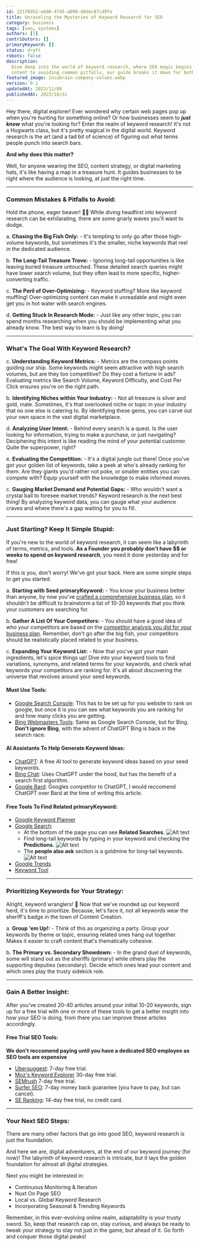 ```yaml
---
id: 221f8952-e600-4745-a098-d0dec87cd9fe
title: Unraveling the Mysteries of Keyword Research for SEO
category: business
tags: [seo, systems]
authors: [1]
contributors: []
primaryKeyword: []
status: draft
robots: false
description:
  Dive deep into the world of keyword research, where SEO magic begins. From understanding user
  intent to avoiding common pitfalls, our guide breaks it down for both beginners and pros.
featured_image: incubrain-company-values.webp
version: 0.1
updatedAt: 2023/11/08
publishedAt: 2023/10/31
---
```


<!-- Add our results as proof -->

Hey there, digital explorer! Ever wondered why certain web pages pop up when you're hunting for
something online? Or how businesses seem to **_just know_** what you're looking for? Enter the realm
of keyword research! It's not a Hogwarts class, but it's pretty magical in the digital world.
Keyword research is the art (and a tad bit of science) of figuring out what terms people punch into
search bars.

**And why does this matter?**

Well, for anyone wearing the SEO, content strategy, or digital marketing hats, it's like having a
map in a treasure hunt. It guides businesses to be right where the audience is looking, at just the
right time.

---

### **Common Mistakes & Pitfalls to Avoid:**

Hold the phone, eager beaver! 🚫📱 While diving headfirst into keyword research can be exhilarating,
there are some gnarly waves you'll want to dodge.

a. **Chasing the Big Fish Only:** - It's tempting to only go after those high-volume keywords, but
sometimes it's the smaller, niche keywords that reel in the dedicated audience.

b. **The Long-Tail Treasure Trove:** - Ignoring long-tail opportunities is like leaving buried
treasure untouched. These detailed search queries might have lower search volume, but they often
lead to more specific, higher-converting traffic.

c. **The Peril of Over-Optimizing:** - Keyword stuffing? More like keyword muffling! Over-optimizing
content can make it unreadable and might even get you in hot water with search engines.

d. **Getting Stuck In Research Mode:** - Just like any other topic, you can spend months researching
when you should be implementing what you already know. The best way to learn is by doing!

---

### **What's The Goal With Keyword Research?**

c. **Understanding Keyword Metrics:** - Metrics are the compass points guiding our ship. Some
keywords might seem attractive with high search volumes, but are they too competitive? Do they cost
a fortune in ads? Evaluating metrics like Search Volume, Keyword Difficulty, and Cost Per Click
ensures you're on the right path.

b. **Identifying Niches within Your Industry:** - Not all treasure is silver and gold, mate.
Sometimes, it's that overlooked niche or topic in your industry that no one else is catering to. By
identifying these gems, you can carve out your own space in the vast digital marketplace.

d. **Analyzing User Intent:** - Behind every search is a quest. Is the user looking for information,
trying to make a purchase, or just navigating? Deciphering this intent is like reading the mind of
your potential customer. Quite the superpower, right?

e. **Evaluating the Competition:** - It's a digital jungle out there! Once you've got your golden
list of keywords, take a peek at who's already ranking for them. Are they giants you'd rather not
poke, or smaller entities you can compete with? Equip yourself with the knowledge to make informed
moves.

c. **Gauging Market Demand and Potential Gaps:** - Who wouldn't want a crystal ball to foresee
market trends? Keyword research is the next best thing! By analyzing keyword data, you can gauge
what your audience craves and where there's a gap waiting for you to fill.

---

### **Just Starting? Keep It Simple Stupid:**

If you're new to the world of keyword research, it can seem like a labyrinth of terms, metrics, and
tools. **As a Founder you probably don't have \$$ or weeks to spend on keyword research**, you need
it done yesterday and for free!

If this is you, don't worry! We've got your back. Here are some simple steps to get you started:

a. **Starting with Seed primaryKeyword:** - You know your business better than anyone, by now you've
[crafted a comprehensive business plan](), so it shouldn't be difficult to brainstorm a list of
10-20 keywords that you think your customers are searching for.

b. **Gather A List Of Your Competitors:** - You should have a good idea of who your competitors are
based on the [competitor analysis you did for your business plan](). Remember, don't go after the
big fish, your competitors should be realistically placed related to your business.

c. **Expanding Your Keyword List:** - Now that you've got your main ingredients, let's spice things
up! Dive into your keyword tools to find variations, synonyms, and related terms for your keywords,
and check what keywords your competitors are ranking for. It's all about discovering the universe
that revolves around your seed keywords.

#### **Must Use Tools:**

- [Google Search Console](https://search.google.com/search-console/about): This has to be set up for
  you website to rank on google, but once it is you can see what keywords you are ranking for and
  how many clicks you are getting.
- [Bing Webmasters Tools](https://www.bing.com/webmasters/about): Same as Google Search Console, but
  for Bing. **Don't ignore Bing**, with the advent of ChatGPT Bing is back in the search race.

#### **AI Assistants To Help Generate Keyword Ideas:**

- [ChatGPT](https://app.chatgpt.com/): A free AI tool to generate keyword ideas based on your seed
  keywords.
- [Bing Chat](): Uses ChatGPT under the hood, but has the benefit of a search first algorithm.
- [Google Bard](https://bard.google.com/): Googles competitor to ChatGPT, I would reccomend ChatGPT
  over Bard at the time of writing this article.

#### **Free Tools To Find Related primaryKeyword:**

- [Google Keyword Planner](https://ads.google.com/home/tools/keyword-planner/)
- [Google Search](https://google.com):
  - At the bottom of the page you can see **Related Searches.** ![Alt text](image 'a title')
  - Find long-tail keywords by typing in your keyword and checking the **Predictions.**
    ![Alt text](image 'a title')
  - The **people also ask** section is a goldmine for long-tail keywords.
    ![Alt text](image 'a title')
- [Google Trends](https://trends.google.com/trends/?geo=US)
- [Keyword Tool](https://keywordtool.io/)

---

### **Prioritizing Keywords for Your Strategy:**

Alright, keyword wranglers! 🤠 Now that we've rounded up our keyword herd, it's time to prioritize.
Because, let's face it, not all keywords wear the sheriff's badge in the town of Content Creation.

a. **Group 'em Up!:** - Think of this as organizing a party. Group your keywords by theme or topic,
ensuring related ones hang out together. Makes it easier to craft content that's thematically
cohesive.

b. **The Primary vs. Secondary Showdown:** - In the grand duel of keywords, some will stand out as
the sheriffs (primary) while others play the supporting deputies (secondary). Decide which ones lead
your content and which ones play the trusty sidekick role.

---

### **Gain A Better Insight:**

After you've created 20-40 articles around your initial 10-20 keywords, sign up for a free trial
with one or more of these tools to get a better insight into how your SEO is doing, from there you
can improve these articles accordingly.

#### **Free Trial SEO Tools:**

**We don't reccomend paying until you have a dedicated SEO employee as SEO tools are expensive**

- [Ubersuggest](https://app.neilpatel.com/en/pricing?lang=en): 7-day free trial.
- [Moz's Keyword Explorer](https://moz.com/products/pro/pricing) 30-day free trial.
- [SEMrush](https://www.semrush.com/pricing) 7-day free trial.
- [Surfer SEO](https://surferseo.com/pricing/): 7-day money back guarantee (you have to pay, but can
  cancel).
- [SE Ranking](https://seranking.com/subscription.html): 14-day free trial, no credit card.

---

### **Your Next SEO Steps:**

There are many other factors that go into good SEO, keyword research is just the foundation.

And here we are, digital adventurers, at the end of our keyword journey (for now)! The labyrinth of
keyword research is intricate, but it lays the golden foundation for almost all digital strategies.

Next you might be interested in:

- Continuous Monitoring & Iteration
- Nuxt On Page SEO
- Local vs. Global Keyword Research
- Incorporating Seasonal & Trending Keywords

Remember, in this ever-evolving online realm, adaptability is your trusty sword. So, keep that
research cap on, stay curious, and always be ready to tweak your strategy to stay not just in the
game, but ahead of it. Go forth and conquer those digital peaks!
